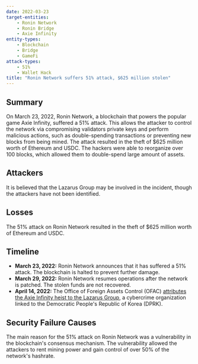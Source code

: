 ```yaml
---
date: 2022-03-23
target-entities:
    - Ronin Network
    - Ronin Bridge
    - Axie Infinity
entity-types:
    - Blockchain 
    - Bridge
    - GameFi
attack-types: 
    - 51%
    - Wallet Hack
title: "Ronin Network suffers 51% attack, $625 million stolen"
---
```


## Summary

On March 23, 2022, Ronin Network, a blockchain that powers the popular game Axie Infinity, suffered a 51% attack. This allows the attacker to control the network via compromising validators private keys and perform malicious actions, such as double-spending transactions or preventing new blocks from being mined. The attack resulted in the theft of $625 million worth of Ethereum and USDC. The hackers were able to reorganize over 100 blocks, which allowed them to double-spend large amount of assets.

## Attackers 

It is believed that the Lazarus Group may be involved in the incident, though the attackers have not been identified.

## Losses

The 51% attack on Ronin Network resulted in the theft of $625 million worth of Ethereum and USDC.

## Timeline

- **March 23, 2022:** Ronin Network announces that it has suffered a 51% attack. The blockchain is halted to prevent further damage.
- **March 29, 2022:** Ronin Network resumes operations after the network is patched. The stolen funds are not recovered.
- **April 14, 2022:** The Office of Foreign Assets Control (OFAC) [attributes the Axie Infinity heist to the Lazarus Group](https://home.treasury.gov/news/press-releases/jy0768), a cybercrime organization linked to the Democratic People's Republic of Korea (DPRK). 

## Security Failure Causes

The main reason for the 51% attack on Ronin Network was a vulnerability in the blockchain's consensus mechanism. The vulnerability allowed the attackers to rent mining power and gain control of over 50% of the network's hashrate.

